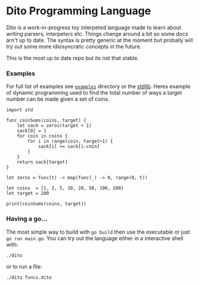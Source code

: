 # Dito Programming Language

Dito is a work-in-progress toy interpeted language made to learn about writing parsers, interpeters etc. Things change around a bit so some docs arn't up to date. The syntax is pretty generic at the moment but probally will try out some more idiosyncratic concepts in the future.

This is the most up to date repo but its not that stable.

### Examples

For full list of examples see [`examples`](examples/) directory or the [stdlib](lib/std.dito).
Heres example of dynamic programming used to find the total number of ways a target number can
be made given a set of coins.

```
import std

func coinSums(coins, target) {
    let sack = zeros(target + 1)
    sack[0] = 1
    for coin in coins {
        for i in range(coin, target+1) {
            sack[i] += sack[i-coin]
        }
    }
    return sack[target]
}

let zeros = func(t) -> map(func(_) -> 0, range(0, t))

let coins  = [1, 2, 5, 10, 20, 50, 100, 200]
let target = 200

print(coinSums(coins, target))
```


### Having a go...

The most simple way to build with `go build` then use the executable or just `go run main.go`. You can try out the language either in a interactive shell with:

    ./dito

or to run a file:

    ./dito funcs.dito

